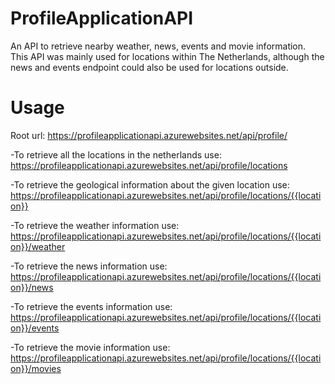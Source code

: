 # ProfileApplicationAPI

An API to retrieve nearby weather, news, events and movie information.
This API was mainly used for locations within The Netherlands,
although the news and events endpoint could also be used for locations outside.

# Usage
Root url: https://profileapplicationapi.azurewebsites.net/api/profile/

-To retrieve all the locations in the netherlands use:
  https://profileapplicationapi.azurewebsites.net/api/profile/locations
  
-To retrieve the geological information about the given location use:
  https://profileapplicationapi.azurewebsites.net/api/profile/locations/{{location}}
  
-To retrieve the weather information use:
  https://profileapplicationapi.azurewebsites.net/api/profile/locations/{{location}}/weather
  
-To retrieve the news information use:
  https://profileapplicationapi.azurewebsites.net/api/profile/locations/{{location}}/news

-To retrieve the events information use:
  https://profileapplicationapi.azurewebsites.net/api/profile/locations/{{location}}/events

-To retrieve the movie information use:
  https://profileapplicationapi.azurewebsites.net/api/profile/locations/{{location}}/movies
